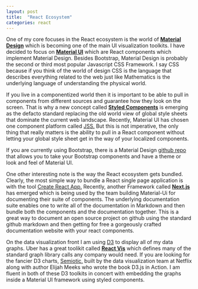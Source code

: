 ```yaml
---
layout: post
title:  "React Ecosystem"
categories: react
---
```




One of my core focuses in the React ecosystem is the world of
[**Material Design**](https://material.io/guidelines/)
which is becoming one of the main UI visualization toolkits.  I have decided to focus on
[**Material UI**](https://material-ui-next.com/)
which are React components which implement Material Design.  Besides Bootstrap, Material Design is probably the second or third most popular Javascript CSS Framework.  I say CSS because if you think of the world of design CSS is the language that describes everything related to the web just like Mathematics is the underlying language of understanding the physical world.

If you live in a componentized world then it is important to be able to pull in components from different sources and guarantee how they look on the screen.  That is why a new concept called [**Styled Components**](https://medium.com/seek-blog/a-unified-styling-language-d0c208de2660) is emerging as the defacto standard replacing the old world view of global style sheets that dominate the current web landscape.  Recently, Material UI has chosen one component platform called
[JSS.](http://cssinjs.org)
But this is not imperative, the only thing that really matters is the ability to pull in a React component without letting your global style sheet get in the way of your localized components.

If you are currently using Bootstrap, there is a Material Design
[github repo](https://github.com/FezVrasta/bootstrap-material-design)
that allows you to take your Bootstrap components and have a theme or look and feel of Material UI.

One other interesting note is the way the React ecosystem gets bundled.  Clearly, the most simple way to bundle a React single page application is with the tool [Create React App.](https://github.com/facebookincubator/create-react-app) Recently, another Framework called [**Next.js**](https://github.com/zeit/next.js/)
has emerged which is being used by the team building Material-Ui for documenting their suite of components.  The underlying documentation suite enables one to write all of the documentation in Markdown and then bundle both the components and the documentation together.  This is a great way to document an open source project on github using the standard github markdown and then getting for free a gorgeously crafted documentation website with your react components.

On the data visualization front I am using [D3](https://d3js.org/) to display all of my data graphs.  Uber has a great toolikit called
[**React Vis**](https://uber.github.io/react-vis/)
which defines many of the standard graph library calls any company would need.  If you are looking for the fancier D3 charts,
[Semiotic,](https://github.com/emeeks/semiotic)
built by the data visualization team at Netflix along with author Elijah Meeks who wrote the book D3.js in Action.  I am fluent in both of these D3 toolkits in concert with embedding the graphs inside a Material UI framework using styled components.
